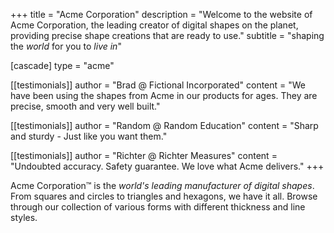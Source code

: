 +++
title = "Acme Corporation"
description = "Welcome to the website of Acme Corporation, the leading creator of digital shapes on the planet, providing precise shape creations that are ready to use."
subtitle = "shaping the *world* for you to *live in*"

[cascade]
type = "acme"

[[testimonials]]
author = "Brad @ Fictional Incorporated"
content = "We have been using the shapes from Acme in our products for ages. They are precise, smooth and very well built."

[[testimonials]]
author = "Random @ Random Education"
content = "Sharp and sturdy - Just like you want them."

[[testimonials]]
author = "Richter @ Richter Measures"
content = "Undoubted accuracy. Safety guarantee. We love what Acme delivers."
+++

Acme Corporation&trade; is the _world's leading manufacturer of digital shapes_. From squares and circles to triangles and hexagons, we have it all. Browse through our collection of various forms with different thickness and line styles.
